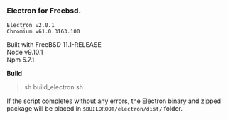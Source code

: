 ### Electron for Freebsd.

```
Electron v2.0.1  
Chromium v61.0.3163.100 
```

Built with FreeBSD 11.1-RELEASE  
Node v9.10.1  
Npm 5.7.1  


**Build**
> sh build_electron.sh

If the script completes without any errors, the Electron binary and zipped package will be placed in `$BUILDROOT/electron/dist/` folder.
